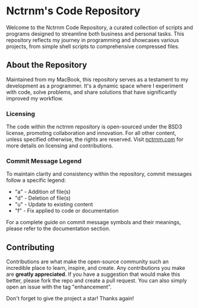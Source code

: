 # Nctrnm's Code Repository

Welcome to the Nctrnm Code Repository, a curated collection of scripts and programs designed to streamline both business and personal tasks. This repository reflects my journey in programming and showcases various projects, from simple shell scripts to comprehensive compressed files.

## About the Repository

Maintained from my MacBook, this repository serves as a testament to my development as a programmer. It's a dynamic space where I experiment with code, solve problems, and share solutions that have significantly improved my workflow.

### Licensing

The code within the nctrnm repository is open-sourced under the BSD3 license, promoting collaboration and innovation. For all other content, unless specified otherwise, the rights are reserved. Visit [nctrnm.com](http://nctrnm.com) for more details on licensing and contributions.

### Commit Message Legend

To maintain clarity and consistency within the repository, commit messages follow a specific legend:

- "a" - Addition of file(s)
- "d" - Deletion of file(s)
- "u" - Update to existing content
- "f" - Fix applied to code or documentation

For a complete guide on commit message symbols and their meanings, please refer to the documentation section.

## Contributing

Contributions are what make the open-source community such an incredible place to learn, inspire, and create. Any contributions you make are **greatly appreciated**. If you have a suggestion that would make this better, please fork the repo and create a pull request. You can also simply open an issue with the tag "enhancement".

Don't forget to give the project a star! Thanks again!